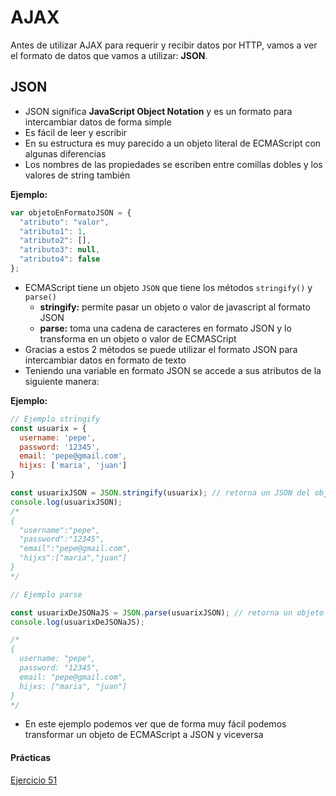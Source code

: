 # AJAX

Antes de utilizar AJAX para requerir y recibir datos por HTTP, vamos a ver el formato de datos que vamos a utilizar: **JSON**.

## JSON

* JSON significa **JavaScript Object Notation** y es un formato para intercambiar datos de forma simple
* Es fácil de leer y escribir
* En su estructura es muy parecido a un objeto literal de ECMAScript con algunas diferencias
* Los nombres de las propiedades se escriben entre comillas dobles y los valores de string también

**Ejemplo:**
```js
var objetoEnFormatoJSON = { 
  "atributo": "valor", 
  "atributo1": 1, 
  "atributo2": [], 
  "atributo3": null, 
  "atributo4": false
};
```

* ECMAScript tiene un objeto `JSON` que tiene los métodos `stringify()` y `parse()`
  * **stringify:** permite pasar un objeto o valor de javascript al formato JSON
  * **parse:** toma una cadena de caracteres en formato JSON y lo transforma en un objeto o valor de ECMASCript
* Gracias a estos 2 métodos se puede utilizar el formato JSON para intercambiar datos en formato de texto
* Teniendo una variable en formato JSON se accede a sus atributos de la siguiente manera:

**Ejemplo:**
```js
// Ejemplo stringify
const usuarix = {
  username: 'pepe',
  password: '12345',
  email: 'pepe@gmail.com',
  hijxs: ['maria', 'juan']
}

const usuarixJSON = JSON.stringify(usuarix); // retorna un JSON del objeto usuarix
console.log(usuarixJSON);
/*
{
  "username":"pepe",
  "password":"12345",
  "email":"pepe@gmail.com",
  "hijxs":["maria","juan"]
}
*/

// Ejemplo parse

const usuarixDeJSONaJS = JSON.parse(usuarixJSON); // retorna un objeto de ECMAScript
console.log(usuarixDeJSONaJS);

/*
{
  username: "pepe", 
  password: "12345", 
  email: "pepe@gmail.com", 
  hijxs: ["maria", "juan"]
}
*/
```

* En este ejemplo podemos ver que de forma muy fácil podemos transformar un objeto de ECMAScript a JSON y viceversa

#### Prácticas
[Ejercicio 51](../ejercicios/consignas/js-browser/ej51.md)
